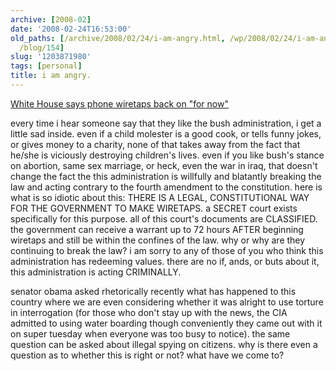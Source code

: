 ```yaml
---
archive: [2008-02]
date: '2008-02-24T16:53:00'
old_paths: [/archive/2008/02/24/i-am-angry.html, /wp/2008/02/24/i-am-angry/, /2008/02/24/i-am-angry/,
  /blog/154]
slug: '1203871980'
tags: [personal]
title: i am angry.
---
```


[White House says phone wiretaps back on "for now"][1]

every time i hear someone say that they like the bush administration,
i get a little sad inside. even if a child molester is a good cook, or
tells funny jokes, or gives money to a charity, none of that takes away
from the fact that he/she is viciously destroying children's lives. even
if you like bush's stance on abortion, same sex marriage, or heck, even
the war in iraq, that doesn't change the fact the this administration is
willfully and blatantly breaking the law and acting contrary to the fourth
amendment to the constitution. here is what is so idiotic about this:
THERE IS A LEGAL, CONSTITUTIONAL WAY FOR THE GOVERNMENT TO MAKE WIRETAPS.
a SECRET court exists specifically for this purpose. all of this court's
documents are CLASSIFIED. the government can receive a warrant up to 72
hours AFTER beginning wiretaps and still be within the confines of the
law. why or why are they continuing to break the law? i am sorry to any of
those of you who think this administration has redeeming values. there are
no if, ands, or buts about it, this administration is acting CRIMINALLY.

senator obama asked rhetorically recently what has happened to this
country where we are even considering whether it was alright to use
torture in interrogation (for those who don't stay up with the news, the
CIA admitted to using water boarding though conveniently they came out
with it on super tuesday when everyone was too busy to notice). the same
question can be asked about illegal spying on citizens. why is there even
a question as to whether this is right or not? what have we come to?

[1]: http://www.reuters.com/article/newsOne/idUSN2229053420080224

